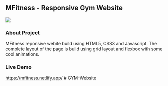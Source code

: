 ## MFitness - Responsive Gym Website

![](img/landing-page.png)

### About Project

MFitness reponsive webite build using HTML5, CSS3 and Javascript. The complete layout of the page is build using grid layout and flexbox with some cool animations.

### Live Demo

https://mfitness.netlify.app/
#   G Y M - W e b s i t e  
 